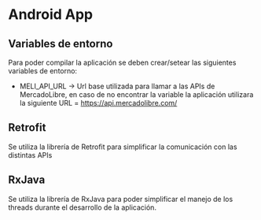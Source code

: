 # Android App

## Variables de entorno

Para poder compilar la aplicación se deben crear/setear las siguientes variables de entorno:

- MELI_API_URL -> Url base utilizada para llamar a las APIs de MercadoLibre, en caso de no encontrar la variable la aplicación utilizara la siguiente URL = https://api.mercadolibre.com/


## Retrofit
Se utiliza la librería de Retrofit para simplificar la comunicación con las distintas APIs

## RxJava
Se utiliza la librería de RxJava para poder simplificar el manejo de los threads durante el desarrollo de la aplicación.